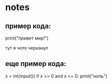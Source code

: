 # notes

## пример кода:

print("привет мир!")

тут я чото черканул

## еще пример кода:

x = int(input())
if x >= 0 and x <= 0:
    print("ноль")

